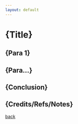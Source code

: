 ```yaml
---
layout: default
---
```


# {Title}

## {Para 1}

## {Para...}

## {Conclusion}

## {Credits/Refs/Notes}

[back](./)
